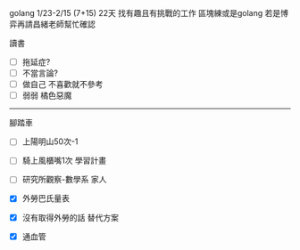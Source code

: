 golang 1/23-2/15 (7+15) 22天
找有趣且有挑戰的工作
區塊練或是golang
若是博弈再請昌緒老師幫忙確認

讀書
- [ ] 拖延症?
- [ ] 不當言論? 
- [ ] 做自己 不喜歡就不參考
- [ ] 弱弱 橘色惡魔 
-----
腳踏車
- [ ] 上陽明山50次-1
- [ ] 騎上風櫃嘴1次
學習計畫
- [ ] 研究所觀察-數學系
家人
- [x] 外勞巴氏量表
- [x] 沒有取得外勞的話 替代方案
- [x] 通血管


